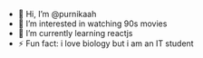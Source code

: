 - 👋 Hi, I’m @purnikaah
- 👀 I’m interested in watching 90s movies
- 🌱 I’m currently learning reactjs
- ⚡ Fun fact: i love biology but i am an IT student

<!---
purnikaah/purnikaah is a ✨ special ✨ repository because its `README.md` (this file) appears on your GitHub profile.
You can click the Preview link to take a look at your changes.
--->
